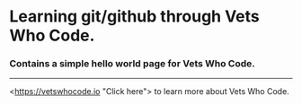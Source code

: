 # Learning git/github through Vets Who Code.
### Contains a simple hello world page for Vets Who Code.

---

<https://vetswhocode.io "Click here"> to learn more about Vets Who Code.
